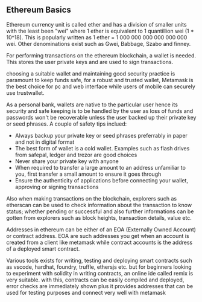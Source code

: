 ## Ethereum Basics

Ethereum currency unit is called ether and has a division of smaller units with the least been "wei" where 1 ether is equivalent to 1 quantillion wei (1 * 10^18). This is popularly written as 
1 ether = 1 000 000 000 000 000 000 wei. Other denominations exist such as Gwei, Babbage, Szabo and finney.

For performing transactions on the ethereum blockchain, a wallet is needed. This stores the user private keys and are used to sign transactions.

choosing a suitable wallet and maintaining good security practice is paramount to keep funds safe, for a robust and trusted wallet, Metamask is the best choice for pc and web interface while users of mobile can securely use trustwallet.

As a personal bank, wallets are native to the particular user hence its security and safe keeping is to be handled by the user as loss of funds and passwords won't be recoverable unless the user backed up their private key or seed phrases. A couple of safety tips inclued:


* Always backup your private key or seed phrases preferrably in paper and not in digital format
* The best form of wallet is a cold wallet. Examples such as flash drives from safepal, ledger and trezor are good choices
* Never share your private key with anyone
* When required to transfer a large amount to an address unfamiliar to you, first transfer a small amount to ensure it goes through
* Ensure the authenticity of applications before connecting your wallet, approving or signing transactions

Also when making transactions on the blockchain, explorers such as etherscan can be used to check information about the transaction to know status; whether pending or successful and also further informations can be gotten from explorers such as block heights, transaction details, value etc.

Addresses in ethereum can be either of an EOA (Externally Owned Account)  or contract address. EOA are such addresses you get when an account is created from a client like metamask while contract accounts is the address of a deployed smart contract.

Various tools exists for writing, testing and deploying smart contracts such as vscode, hardhat, foundry, truffle, ethersjs etc. but for beginners looking to experiment with solidity in writing contracts, an online ide called remix is very suitable. with this, contracts can be easily compiled and deployed, error checks are immediately shown plus it provides addresses that can be used for testing purposes and connect very well with metamask